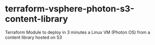 # terraform-vsphere-photon-s3-content-library
Terraform Module to deploy in 3 minutes a Linux VM (Photon OS) from a content library hosted on S3 
